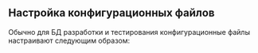 ## Настройка конфигурационных файлов ##
Обычно для БД разработки и тестирования конфигурационные файлы настраивают следующим образом:
